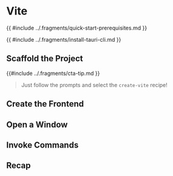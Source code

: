 # Vite

{{ #include ../.fragments/quick-start-prerequisites.md }}

{{ #include ../.fragments/install-tauri-cli.md }}

## Scaffold the Project

{{#include ../.fragments/cta-tip.md }}

> Just follow the prompts and select the `create-vite` recipe!

## Create the Frontend

## Open a Window

## Invoke Commands

## Recap
